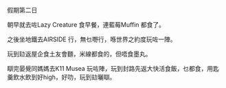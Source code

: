 假期第二日

朝早就去咗Lazy Creature 食早餐，連藍莓Muffin 都食了。

之後坐地鐵去AIRSIDE 行，無乜嘢行，喺世界之約度玩咗一陣。

玩到攰返屋企食土友會麵，米線都食的，但唔食墨丸。

瞓完晏覺同媽媽去K11 Musea 玩咗陣，玩到封路先返大快活食飯，乜都食，用匙羹飲水飲到好high，好叻，玩到攰曬瞓。
